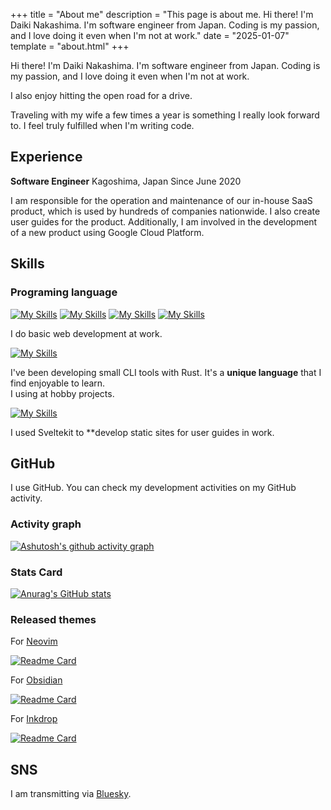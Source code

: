 +++
title = "About me"
description = "This page is about me. Hi there! I'm Daiki Nakashima. I'm software engineer from Japan. Coding is my passion, and I love doing it even when I'm not at work."
date = "2025-01-07"
template = "about.html"
+++

Hi there! I'm Daiki Nakashima. I'm software engineer from Japan.
Coding is my passion, and I love doing it even when I'm not at work.

I also enjoy hitting the open road for a drive.

Traveling with my wife a few times a year is something I really look forward
to.
I feel truly fulfilled when I'm writing code.

## Experience

**Software Engineer** Kagoshima, Japan
Since June 2020

I am responsible for the operation and maintenance of our in-house SaaS product,
which is used by hundreds of companies nationwide.
I also create user guides for the product. Additionally, I am involved in the
development of a new product using Google Cloud Platform.

## Skills

### Programing language

[![My Skills](https://skillicons.dev/icons?i=html)](https://developer.mozilla.org/en/docs/Web/HTML)
[![My Skills](https://skillicons.dev/icons?i=css)](https://developer.mozilla.org/en/docs/Web/CSS)
[![My Skills](https://skillicons.dev/icons?i=js)](https://developer.mozilla.org/en/docs/Web/JavaScript)
[![My Skills](https://skillicons.dev/icons?i=ts)](https://www.typescriptlang.org/)

I do basic web development at work.

[![My Skills](https://skillicons.dev/icons?i=rust)](https://www.rust-lang.org/)

I've been developing small CLI tools with Rust. It's a **unique language** that I find enjoyable to learn.\
I using at hobby projects.

[![My Skills](https://skillicons.dev/icons?i=svelte)](https://svelte.dev/)

I used Sveltekit to **develop static sites for user guides in work.

## GitHub

I use GitHub.
You can check my development activities on my GitHub activity.

### Activity graph

[![Ashutosh's github activity graph](https://github-readme-activity-graph.vercel.app/graph?username=Daiki48&bg_color=373f4a&color=caccca&line=22272e&point=caccca&radius=8)](https://github.com/Daiki48)

### Stats Card

[![Anurag's GitHub stats](https://github-readme-stats.vercel.app/api?username=Daiki48&title_color=caccca&text_color=caccca&bg_color=373f4a&icon_color=22272e&border_color=caccca)](https://github.com/Daiki48)

### Released themes

For [Neovim](https://neovim.io/)

[![Readme Card](https://github-readme-stats.vercel.app/api/pin/?username=Daiki48&repo=sakurajima.nvim&show_owner=true&title_color=caccca&text_color=caccca&bg_color=373f4a&icon_color=22272e&border_color=caccca)](https://github.com/Daiki48/sakurajima.nvim)

For [Obsidian](https://obsidian.md)

[![Readme Card](https://github-readme-stats.vercel.app/api/pin/?username=Daiki48&repo=sakurajima.obsidian&show_owner=true&title_color=caccca&text_color=caccca&bg_color=373f4a&icon_color=22272e&border_color=caccca)](https://github.com/Daiki48/sakurajima.obsidian)

For [Inkdrop](https://inkdrop.app)

[![Readme Card](https://github-readme-stats.vercel.app/api/pin/?username=Daiki48&repo=inkdrop-terracecat-dark-ui-theme&show_owner=true&title_color=caccca&text_color=caccca&bg_color=373f4a&icon_color=22272e&border_color=caccca)](https://github.com/Daiki48/inkdrop-terracecat-dark-ui-theme)

## SNS

I am transmitting via [Bluesky](https://bsky.social/about).

<script async src="https://bst.heion.net/timeline.js" data-handle="dnfolio.dev" data-theme="gray" data-width="420" data-height="500" data-lang="ja" data-pin="0"></script>

